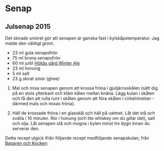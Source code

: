 Senap
=====

Julsenap 2015
-------------

Det skirade smöret gör att senapen är ganska fast i kylskåpstemperatur.  Jag malde den väldigt
grovt.

* 23 ml gula senapsfrön
* 75 ml bruna senapsfrön
* 60 ml julöl [Hökås gård Winter Ale](http://fredrik.liljegren.org/winter-ale-brewing/)
* 23 ml honung
*  5 ml salt
* 23 g  skirat smör (ghee)

1. Mal och mixa senapen genom att krossa fröna i gjutjärnsskålen (sätt dig på en stols ytterkant
   och kläm kålen mellan knäna. Lägg kulan i skålen och få den att rulla runt i skålen genom att
   föra skålen i cirkelrörelser - därmed mals och mixas fröna).

2. Häll de krossade fröna i en glasskål och häll på vattnet. Låt det stå och svälla i 10
   minuter. Rör i honung (och lite whiskey om du gillar det), salt och olja. Låt senapen stå och
   mogna i kylen minst tre dygn innan du serverar den.

Detta recept utgick ifrån följande recept medföljande senapskulan, från
[Bagaren och Kocken](https://bagarenochkocken.se/koksredskap/mortel/skeppshult-senapskula-gjutjarn-8-cm/):
